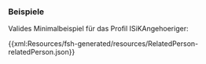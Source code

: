 ### Beispiele

Valides Minimalbeispiel für das Profil ISiKAngehoeriger:

{{xml:Resources/fsh-generated/resources/RelatedPerson-relatedPerson.json}}

